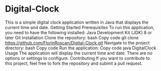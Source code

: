 # Digital-Clock
This is a simple digital clock application written in Java that displays the current time and date.
Getting Started
Prerequisites
To run this application, you need to have the following installed:
Java Development Kit (JDK) 8 or later
Git
Installation
Clone the repository:
bash
Copy code
git clone https://github.com/FlorinRoscan/Digital-Clock.git
Navigate to the project directory:
bash
Copy code
Run the application:
Copy code
java DigitalClock
Usage
The application will display the current time and date. There are no options or settings to configure.
Contributing
If you want to contribute to this project, feel free to fork the repository and submit a pull request.
